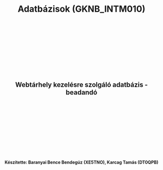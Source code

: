 <center>
    <h1>
        Adatbázisok (<span style="font-weight:bold;">GKNB_INTM010</span>)
    </h1>
    <br><br><br><br><br><br><br><br><br><br>
    <h2>
        Webtárhely kezelésre szolgáló adatbázis - beadandó
    </h2>
    <br><br><br><br><br><br><br><br><br><br>
</center>

<center>
    <h4>
        Készítette: Baranyai Bence Bendegúz (<span style="font-weight:bold;">XE5TNO</span>), Karcag Tamás (<span style="font-weight:bold;">DT0QPB</span>)
    </h4>
</center>

<div class="page-break"></div>
